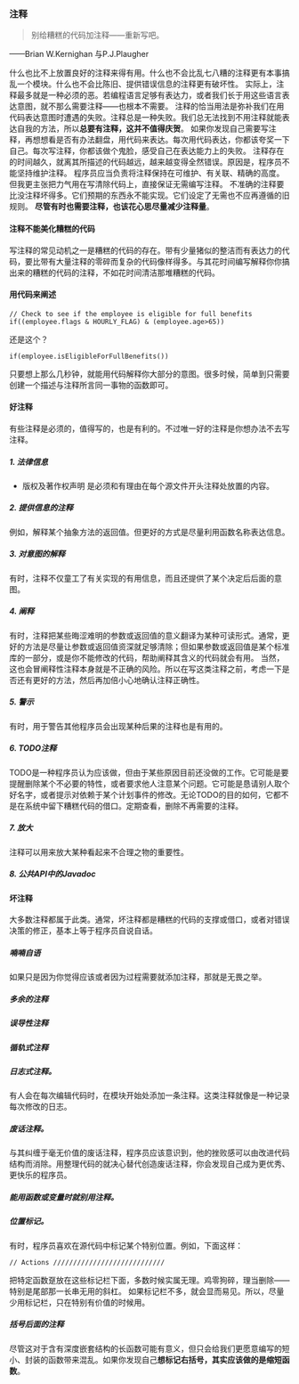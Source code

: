 ### 注释
> 别给糟糕的代码加注释——重新写吧。

——Brian W.Kernighan 与P.J.Plaugher

什么也比不上放置良好的注释来得有用。什么也不会比乱七八糟的注释更有本事搞乱一个模块。什么也不会比陈旧、提供错误信息的注释更有破坏性。
实际上，注释最多就是一种必须的恶。若编程语言足够有表达力，或者我们长于用这些语言表达意图，就不那么需要注释——也根本不需要。
注释的恰当用法是弥补我们在用代码表达意图时遭遇的失败。注释总是一种失败。我们总无法找到不用注释就能表达自我的方法，所以**总要有注释，这并不值得庆贺**。
如果你发现自己需要写注释，再想想看是否有办法翻盘，用代码来表达。每次用代码表达，你都该夸奖一下自己。每次写注释，你都该做个鬼脸，感受自己在表达能力上的失败。
注释存在的时间越久，就离其所描述的代码越远，越来越变得全然错误。原因是，程序员不能坚持维护注释。
程序员应当负责将注释保持在可维护、有关联、精确的高度。但我更主张把力气用在写清除代码上，直接保证无需编写注释。
不准确的注释要比没注释坏得多。它们预期的东西永不能实现。它们设定了无需也不应再遵循的旧规则。
**尽管有时也需要注释，也该花心思尽量减少注释量**。

#### 注释不能美化糟糕的代码
写注释的常见动机之一是糟糕的代码的存在。带有少量猪似的整洁而有表达力的代码，要比带有大量注释的零碎而复杂的代码像样得多。与其花时间编写解释你你搞出来的糟糕的代码的注释，不如花时间清洁那堆糟糕的代码。
#### 用代码来阐述
```
// Check to see if the employee is eligible for full benefits
if((employee.flags & HOURLY_FLAG) & (employee.age>65))
```
还是这个？
```
if(employee.isEligibleForFullBenefits())
```
只要想上那么几秒钟，就能用代码解释你大部分的意图。很多时候，简单到只需要创建一个描述与注释所言同一事物的函数即可。
#### 好注释
有些注释是必须的，值得写的，也是有利的。不过唯一好的注释是你想办法不去写注释。
##### 1. 法律信息
- 版权及著作权声明
是必须和有理由在每个源文件开头注释处放置的内容。
##### 2. 提供信息的注释
例如，解释某个抽象方法的返回值。但更好的方式是尽量利用函数名称表达信息。
##### 3. 对意图的解释
有时，注释不仅童工了有关实现的有用信息，而且还提供了某个决定后后面的意图。
##### 4. 阐释
有时，注释把某些晦涩难明的参数或返回值的意义翻译为某种可读形式。通常，更好的方法是尽量让参数或返回值资深就足够清除；但如果参数或返回值是某个标准库的一部分，或是你不能修改的代码，帮助阐释其含义的代码就会有用。
当然，这也会冒阐释性注释本身就是不正确的风险。所以在写这类注释之前，考虑一下是否还有更好的方法，然后再加倍小心地确认注释正确性。
##### 5. 警示
有时，用于警告其他程序员会出现某种后果的注释也是有用的。
##### 6. TODO注释
TODO是一种程序员认为应该做，但由于某些原因目前还没做的工作。它可能是要提醒删除某个不必要的特性，或者要求他人注意某个问题。它可能是恳请别人取个好名字，或者提示对依赖于某个计划事件的修改。无论TODO的目的如何，它都不是在系统中留下糟糕代码的借口。定期查看，删除不再需要的注释。
##### 7. 放大
注释可以用来放大某种看起来不合理之物的重要性。
##### 8. 公共API中的Javadoc
#### 坏注释
大多数注释都属于此类。通常，坏注释都是糟糕的代码的支撑或借口，或者对错误决策的修正，基本上等于程序员自说自话。
##### 喃喃自语
如果只是因为你觉得应该或者因为过程需要就添加注释，那就是无畏之举。
##### 多余的注释
##### 误导性注释
##### 循轨式注释
##### 日志式注释。
有人会在每次编辑代码时，在模块开始处添加一条注释。这类注释就像是一种记录每次修改的日志。
##### 废话注释。
与其纠缠于毫无价值的废话注释，程序员应该意识到，他的挫败感可以由改进代码结构而消除。用整理代码的就决心替代创造废话注释，你会发现自己成为更优秀、更快乐的程序员。
##### 能用函数或变量时就别用注释。
##### 位置标记。
有时，程序员喜欢在源代码中标记某个特别位置。例如，下面这样：
```
// Actions ////////////////////////////
```
把特定函数趸放在这些标记栏下面，多数时候实属无理。鸡零狗碎，理当删除——特别是尾部那一长串无用的斜杠。
如果标记栏不多，就会显而易见。所以，尽量少用标记栏，只在特别有价值的时候用。
##### 括号后面的注释
尽管这对于含有深度嵌套结构的长函数可能有意义，但只会给我们更愿意编写的短小、封装的函数带来混乱。如果你发现自己**想标记右括号，其实应该做的是缩短函数**。


